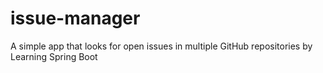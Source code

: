 # issue-manager
A simple app that looks for open issues in multiple GitHub repositories by Learning Spring Boot
